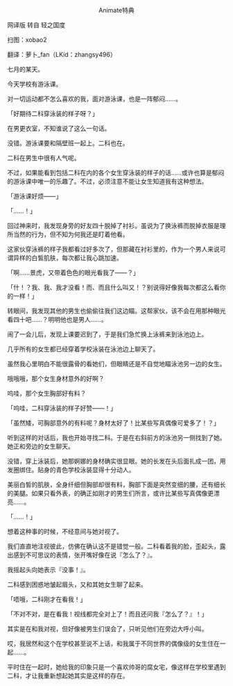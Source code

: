 <p align="center">Animate特典</p>

网译版 转自 轻之国度

扫图：xobao2

翻译：萝卜_fan（LKid：zhangsy496）

七月的某天。

今天学校有游泳课。

对一切运动都不怎么喜欢的我，面对游泳课，也是一阵郁闷……。

「好期待二科穿泳装的样子呀？」

在男更衣室，不知谁说了这么一句话。

没错。游泳课要和隔壁班一起上。二科也在。

二科在男生中很有人气呢。

不过，如果能看到包括二科在内的各个女生穿泳装的样子的话……或许也算是郁闷的游泳课中唯一的乐趣了。不过，必须注意不能让女生知道我有这种想法。

「游泳课好烦——」

「……！」

回过神来时，我发现身旁的好友四十脱掉了衬衫。虽说为了换泳裤而脱掉衣服是理所当然的行为，但不知为何我还是盯着他看。

这家伙穿泳裤的样子我都看过好多次了，但那藏在衬衫里的，作为一个男人来说可谓异样的白皙肌肤，每次都让我心跳加速。

「啊……景虎，又带着色色的眼光看我了——？」

「什！？我、我、我才没看！而、而且什么叫又！？别说得好像我每次都这么看你的一样！」

转眼间，我发现其他的男生也偷偷往我们这边瞄。这帮家伙，该不会在用那种眼光看四十吧……？明明他也是男人……。

闹了一会儿后，发现上课要迟到了，于是我们急忙换上泳裤来到泳池边上。

几乎所有的女生都已经穿着学校泳装在泳池边上聊天了。

虽然我心里明白不能很露骨的看她们，但眼睛还是不自觉地瞄泳池另一边的女生。

哦哦哦，那个女生身材意外的好啊？

呜哇，那个女生胸部好有料？

「呜哇，二科穿泳装的样子好赞——！」

「虽然矮，可胸部意外的有料呢？身材太好了！比某些写真偶像可爱多了！？」

听到这样的对话后，我也开始寻找二科。于是在右斜前方的泳池另一侧找到了她。她正和旁边的女生聊天。

没错，穿上泳装后，她那婀娜的身材确实很显眼。她的长发在头后面扎成一团，用发圈绑住。贴身的青色学校泳装显得十分动人。

美丽白皙的肌肤，全身纤细但胸部却很有料，胸部下面是突然变细的腰，还有细长的美腿。如果只看外表，的确正如刚才的男生们所言，或许比某些写真偶像更漂亮……。

「……！」

想着这种事的时候，不经意间与她对视了。

我们直直地注视彼此，仿佛在确认这不是错觉一般。二科看着我的脸，歪起头，露出感到不可思议的表情，张开嘴好像在说『怎么了？』。

我摇起头向她表示『没事！』。

二科感到困惑地皱起眉头，又和其她女生聊了起来。

「唔哦，二科刚才在看我！」

「不对不对，是在看我！视线都完全对上了！而且还问我『怎么了？』！」

其实是在和我对视，但好像被男生们误会了，只听见他们在旁边大呼小叫。

哎，我居然和这个在学校甚至说不上话，和我属于不同世界的偶像级的女生住在一起……。

平时住在一起时，她给我的印象只是一个喜欢帅哥的腐女宅，像这样在学校里遇到二科，才让我重新想起她其实是这样的存在。

